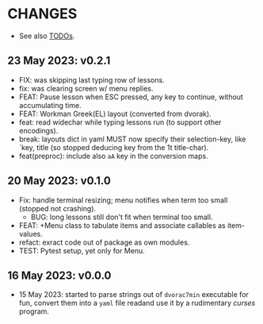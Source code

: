 # CHANGES

- See also [TODOs](https://github.com/ankostis/workmanship/wiki/TODO).

## 23 May 2023: v0.2.1

- FIX: was skipping last typing row of lessons.
- fix: was clearing screen w/ menu replies.
- FEAT: Pause lesson when ESC pressed, any key to continue, 
  without accumulating time.
- FEAT: Workman Greek(EL) layout (converted from dvorak).
- feat: read widechar while typing lessons run (to support other encodings).
- break: layouts dict in yaml MUST now specify their selection-key,
  like `key, title (so stopped deducing key from the 1t title-char).
- feat(preproc): include also `aA` key in the conversion maps.

## 20 May 2023: v0.1.0

- Fix: handle terminal resizing; menu notifies when term too small 
  (stopped not crashing).
  - BUG: long lessons still don't fit when terminal too small.
- FEAT: +Menu class to tabulate items and associate callables as item-values.
- refact: exract code out of package as own modules.
- TEST: Pytest setup, yet only for Menu.

## 16 May 2023: v0.0.0

- 15 May 2023: started to parse strings out of `dvorac7min` executable for fun,
  convert them into a `yaml` file readand use it by a rudimentary *curses* program.
  